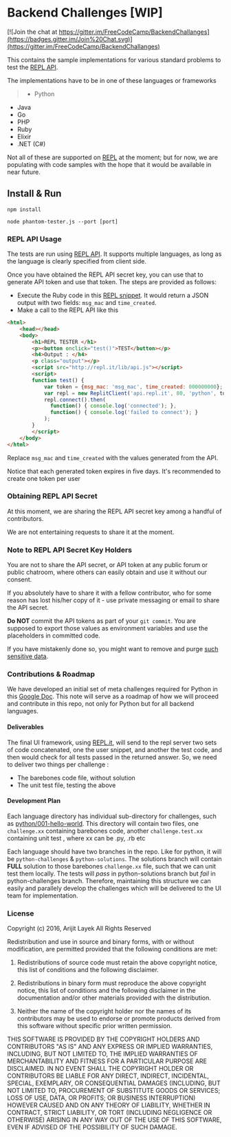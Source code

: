 # Backend Challenges [WIP]

[![Join the chat at https://gitter.im/FreeCodeCamp/BackendChallanges](https://badges.gitter.im/Join%20Chat.svg)](https://gitter.im/FreeCodeCamp/BackendChallanges)

This contains the sample implementations for various standard problems to test the [REPL API](https://repl.it/api).

The implementations have to be in one of these languages or frameworks
>- Python
- Java
- Go
- PHP
- Ruby
- Elixir
- .NET (C#)

Not all of these are supported on [REPL](https://repl.it/) at the moment; but for now, we are populating with code samples with the hope that it would be available in near future.

## Install & Run

```
npm install

node phantom-tester.js --port [port]
```

### REPL API Usage

The tests are run using [REPL API](https://repl.it/api/). It supports multiple languages, as long as the language is clearly specified from client side.

Once you have obtained the REPL API secret key, you can use that to generate API token and use that token. The steps are provided as follows:
- Execute the Ruby code in this [REPL snippet](https://repl.it/gZp/1). It would return a JSON output with two fields: `msg_mac` and `time_created`.
- Make a call to the REPL API like this
```html
<html>
    <head></head>
    <body>
        <h1>REPL TESTER </h1>
        <p><button onclick="test()">TEST</button></p>
        <h4>Output : </h4>
        <p class="output"></p>
        <script src="http://repl.it/lib/api.js"></script>
        <script>
        function test() {
            var token = {msg_mac: 'msg_mac', time_created: 000000000};
            var repl = new ReplitClient('api.repl.it', 80, 'python', token);
            repl.connect().then(
              function() { console.log('connected'); },
              function() { console.log('failed to connect'); }
            );
        }
        </script>
    </body>
</html>
```
Replace `msg_mac` and `time_created` with the values generated from the API.

Notice that each generated token expires in five days. It's recommended to create one token per user

### Obtaining REPL API Secret

At this moment, we are sharing the REPL API secret key among a handful of contributors.

We are not entertaining requests to share it at the moment.

### Note to REPL API Secret Key Holders

You are not to share the API secret, or API token at any public forum or public chatroom, where others can easily obtain and use it without our consent.

If you absolutely have to share it with a fellow contributor, who for some reason has lost his/her copy of it - use private messaging or email to share the API secret.

**Do NOT** commit the API tokens as part of your `git commit`. You are supposed to export those values as environment variables and use the placeholders in committed code.

If you have mistakenly done so, you might want to remove and purge [such sensitive data](https://help.github.com/articles/remove-sensitive-data/).

### Contributions & Roadmap

We have developed an initial set of meta challenges required for Python in this [Google Doc](https://docs.google.com/document/d/1lNi2bKms52uMtvwxn3znnspz08UUwuSTMYXKDyiUd_k/edit). This note will serve as a roadmap of how we will proceed and contribute in this repo, not only for Python but for all backend languages.

#### Deliverables

The final UI framework, using [REPL.it](https://repl.it), will send to the repl server two sets of code concatenated, one the user snippet, and another the test code, and then would check for all tests passed in the returned answer. So, we need to deliver two things per challenge :

* The barebones code file, without solution
* The unit test file, testing the above

#### Development Plan

Each language directory has individual sub-directory for challenges, such as [python/001-hello-world](https://github.com/alayek/backend-challenges/tree/staging/python/001_hello_world). This directory will contain two files, one `challenge.xx` containing barebones code, another `challenge.test.xx` containing unit test , where xx can be .py, .rb etc

Each language should have two branches in the repo. Like for python, it will be `python-challenges` & `python-solutions`. The solutions branch will contain **FULL** solution to those barebones `challenge.xx` file, such that we can unit test them locally. The tests will _pass_ in python-solutions branch but _fail_ in python-challenges branch.
Therefore, maintaining this structure we can easily and parallely develop the challenges which will be delivered to the UI team for implementation.

### License

Copyright (c) 2016, Arijit Layek All Rights Reserved

Redistribution and use in source and binary forms, with or without modification, are permitted provided that the following conditions are met:

1. Redistributions of source code must retain the above copyright notice, this list of conditions and the following disclaimer.

2. Redistributions in binary form must reproduce the above copyright notice, this list of conditions and the following disclaimer in the documentation and/or other materials provided with the distribution.

3. Neither the name of the copyright holder nor the names of its contributors may be used to endorse or promote products derived from this software without specific prior written permission.

THIS SOFTWARE IS PROVIDED BY THE COPYRIGHT HOLDERS AND CONTRIBUTORS "AS IS" AND ANY EXPRESS OR IMPLIED WARRANTIES, INCLUDING, BUT NOT LIMITED TO, THE IMPLIED WARRANTIES OF MERCHANTABILITY AND FITNESS FOR A PARTICULAR PURPOSE ARE DISCLAIMED. IN NO EVENT SHALL THE COPYRIGHT HOLDER OR CONTRIBUTORS BE LIABLE FOR ANY DIRECT, INDIRECT, INCIDENTAL, SPECIAL, EXEMPLARY, OR CONSEQUENTIAL DAMAGES (INCLUDING, BUT NOT LIMITED TO, PROCUREMENT OF SUBSTITUTE GOODS OR SERVICES; LOSS OF USE, DATA, OR PROFITS; OR BUSINESS INTERRUPTION) HOWEVER CAUSED AND ON ANY THEORY OF LIABILITY, WHETHER IN CONTRACT, STRICT LIABILITY, OR TORT (INCLUDING NEGLIGENCE OR OTHERWISE) ARISING IN ANY WAY OUT OF THE USE OF THIS SOFTWARE, EVEN IF ADVISED OF THE POSSIBILITY OF SUCH DAMAGE.